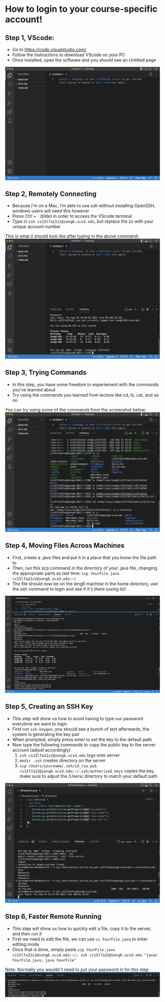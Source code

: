 # How to login to your course-specific account!

## Step 1, VScode:
* Go to https://code.visualstudio.com/
* Follow the instructions to download VScode on your PC
* Once installed, open the software and you should see an Untitled page

![Step1Screenshot](VScodeImage.png)

## Step 2, Remotely Connecting
* Because I'm on a Mac, I'm able to use ssh without installing OpenSSH, windows users will need this however
* Press Ctrl + ` (tilde) in order to access the VScode terminal
* Type in `ssh cs15lfa22zz@ieng6.ucsd.edu`, but replace the zz with your unique account number

This is what it should look like after typing in the above command:
![Step2Screenshot](RemoteConnectImage.png)

## Step 3, Trying Commands
* In this step, you have some freedom to experiement with the commands you've learned about
* Try using the commands you learned from lecture like cd, ls, cat, and so on

You can try using some of the commands from the screenshot below:
![Step3Screenshot](TryingCommandsImage.png)

## Step 4, Moving Files Across Machines
* First, create a .java files and put it in a place that you know the file path to
* Then, run this scp command in the directory of your .java file, changing the appropriate parts as last time: `scp YourFile.java cs15lfa22zz@ieng6.ucsd.edu:~/`
* The file should now be on the ieng6 machine in the home directory, use the ssh command to login and see if it's there (using ls)!

![Step4Screenshot](SCPCommandImage.png)

## Step 5, Creating an SSH Key
* This step will show us how to avoid having to type our password everytime we want to login
* First run `ssh-keygen`, you should see a bunch of text afterwards, the system is generating the key pair
* When prompted, simply press enter to set the key to the default path
* Now type the following commands to copy the public key to the server account (adjust accordingly)
    1. `ssh cs15lfa22zz@ieng6.ucsd.edu` logs onto server
    2. `mkdir .ssh` creates directory on the server
    3. `scp /Users/yourname/.ssh/id_rsa.pub cs15lfa22@ieng6.ucsd.edu:~/.ssh/authorized_keys` copies the key, make sure to adjust the /Users/ directory to match your default path

![Step5Screenshot](SSHKeyImage.png)

## Step 6, Faster Remote Running
* This step will show us how to quickly edit a file, copy it to the server, and then run it
* First we need to edit the file, we can use `vi YourFile.java` to enter editing mode
* Once that is done, simply paste `scp YourFile.java cs15lfa22zz@ieng6.ucsd.edu:~/; ssh cs15lfa22@ieng6.ucsd.edu "javac YourFile.java; java YourFile"`

Note: Normally you wouldn't need to put your password in for this step 
![Step6Screenshot](FasterAccessImage.png)